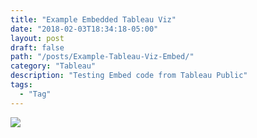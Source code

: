 ```yaml
---
title: "Example Embedded Tableau Viz"
date: "2018-02-03T18:34:18-05:00"
layout: post
draft: false
path: "/posts/Example-Tableau-Viz-Embed/"
category: "Tableau"
description: "Testing Embed code from Tableau Public"
tags:
  - "Tag"
---
```


<div class='tableauPlaceholder' id='viz1517700764264' style='position: relative'>
    <noscript>
        <a href='#'><img alt=' ' src='https:&#47;&#47;public.tableau.com&#47;static&#47;images&#47;Ac&#47;Accidental_aRtSubmission&#47;ComparePlots&#47;1_rss.png' style='border: none' /></a>
    </noscript>
    <object class='tableauViz'  style='display:none;'>
        <param name='host_url' value='https%3A%2F%2Fpublic.tableau.com%2F' /> 
        <param name='embed_code_version' value='3' /> 
        <param name='site_root' value='' />
        <param name='name' value='Accidental_aRtSubmission&#47;ComparePlots' />
        <param name='tabs' value='no' />
        <param name='toolbar' value='yes' />
        <param name='static_image' value='https:&#47;&#47;public.tableau.com&#47;static&#47;images&#47;Ac&#47;Accidental_aRtSubmission&#47;ComparePlots&#47;1.png' /> 
        <param name='animate_transition' value='yes' />
        <param name='display_static_image' value='yes' />
        <param name='display_spinner' value='yes' />
        <param name='display_overlay' value='yes' />
        <param name='display_count' value='yes' />
    </object>
</div>                
<script type='text/javascript'>                    
    var divElement = document.getElementById('viz1517700764264');                    
    var vizElement = divElement.getElementsByTagName('object')[0];                    
    vizElement.style.width='900px';vizElement.style.height='600px';                    
    var scriptElement = document.createElement('script');                    
    scriptElement.src = 'https://public.tableau.com/javascripts/api/viz_v1.js';                    
    vizElement.parentNode.insertBefore(scriptElement, vizElement);                
</script>